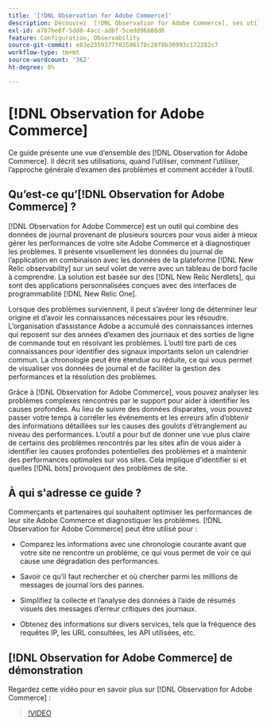 ```yaml
---
title: '[!DNL Observation for Adobe Commerce]'
description: Découvrez  [!DNL Observation for Adobe Commerce], ses utilisations, quand l’utiliser et comment y accéder.
exl-id: a787be0f-5dd8-4acc-adbf-5cedd96b08d6
feature: Configuration, Observability
source-git-commit: e83e2359377f03506178c28f8b30993c172282c7
workflow-type: tm+mt
source-wordcount: '362'
ht-degree: 0%

---
```


# [!DNL Observation for Adobe Commerce]

Ce guide présente une vue d’ensemble des [!DNL Observation for Adobe Commerce]. Il décrit ses utilisations, quand l’utiliser, comment l’utiliser, l’approche générale d’examen des problèmes et comment accéder à l’outil.

## Qu’est-ce qu’[!DNL Observation for Adobe Commerce] ?

[!DNL Observation for Adobe Commerce] est un outil qui combine des données de journal provenant de plusieurs sources pour vous aider à mieux gérer les performances de votre site Adobe Commerce et à diagnostiquer les problèmes. Il présente visuellement les données du journal de l’application en combinaison avec les données de la plateforme [!DNL New Relic observability] sur un seul volet de verre avec un tableau de bord facile à comprendre. La solution est basée sur des [!DNL New Relic Nerdlets], qui sont des applications personnalisées conçues avec des interfaces de programmabilité [!DNL New Relic One].

Lorsque des problèmes surviennent, il peut s’avérer long de déterminer leur origine et d’avoir les connaissances nécessaires pour les résoudre. L’organisation d’assistance Adobe a accumulé des connaissances internes qui reposent sur des années d’examen des journaux et des sorties de ligne de commande tout en résolvant les problèmes. L’outil tire parti de ces connaissances pour identifier des signaux importants selon un calendrier commun. La chronologie peut être étendue ou réduite, ce qui vous permet de visualiser vos données de journal et de faciliter la gestion des performances et la résolution des problèmes.

Grâce à [!DNL Observation for Adobe Commerce], vous pouvez analyser les problèmes complexes rencontrés par le support pour aider à identifier les causes profondes. Au lieu de suivre des données disparates, vous pouvez passer votre temps à corréler les événements et les erreurs afin d’obtenir des informations détaillées sur les causes des goulots d’étranglement au niveau des performances. L’outil a pour but de donner une vue plus claire de certains des problèmes rencontrés par les sites afin de vous aider à identifier les causes profondes potentielles des problèmes et à maintenir des performances optimales sur vos sites. Cela implique d’identifier si et quelles [!DNL bots] provoquent des problèmes de site.

## À qui s&#39;adresse ce guide ?

Commerçants et partenaires qui souhaitent optimiser les performances de leur site Adobe Commerce et diagnostiquer les problèmes. [!DNL Observation for Adobe Commerce] peut être utilisé pour :

* Comparez les informations avec une chronologie courante avant que votre site ne rencontre un problème, ce qui vous permet de voir ce qui cause une dégradation des performances.

* Savoir ce qu’il faut rechercher et où chercher parmi les millions de messages de journal lors des pannes.

* Simplifiez la collecte et l’analyse des données à l’aide de résumés visuels des messages d’erreur critiques des journaux.

* Obtenez des informations sur divers services, tels que la fréquence des requêtes IP, les URL consultées, les API utilisées, etc.

## [!DNL Observation for Adobe Commerce] de démonstration

Regardez cette vidéo pour en savoir plus sur [!DNL Observation for Adobe Commerce] :

>[!VIDEO](https://video.tv.adobe.com/v/3410747?quality=12&captions=fre_fr)
